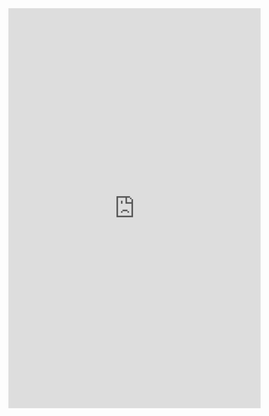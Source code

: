 <iframe class="repl" width="100%" height="800px" frameborder="0" src="https://repl.it/@azablan/isEven?lite=true"></iframe>
